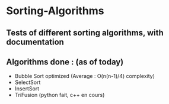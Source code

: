 # Sorting-Algorithms
Tests of different sorting algorithms, with documentation
-----
Algorithms done : (as of today)
-----
  - Bubble Sort optimized (Average : O(n(n-1)/4) complexity)
  - SelectSort
  - InsertSort
  - TriFusion (python fait, c++ en cours)

